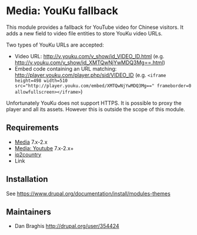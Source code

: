 # Media: YouKu fallback

This module provides a fallback for YouTube video for Chinese visitors.
It adds a new field to video file entities to store YouKu video URLs.

Two types of YouKu URLs are accepted:

  - Video URL: http://v.youku.com/v_show/id_VIDEO_ID.html
    (e.g. http://v.youku.com/v_show/id_XMTQwNjYwMDQ3Mg==.html)
  - Embed code containing an URL matching: http://player.youku.com/player.php/sid/VIDEO_ID
    (e.g. `<iframe height=498 width=510 src="http://player.youku.com/embed/XMTQwNjYwMDQ3Mg==" frameborder=0 allowfullscreen></iframe>`)

Unfortunately YouKu does not support HTTPS. It is possible to proxy the player
and all its assets. However this is outside the scope of this module.

## Requirements

- [Media](https://www.drupal.org/project/media) 7.x-2.x
- [Media: Youtube](https://www.drupal.org/project/media_youtube) 7.x-2.x+
- [ip2country](https://www.drupal.org/project/ip2country)
- Link

## Installation

See https://www.drupal.org/documentation/install/modules-themes


## Maintainers

 * Dan Braghis <http://drupal.org/user/354424>
